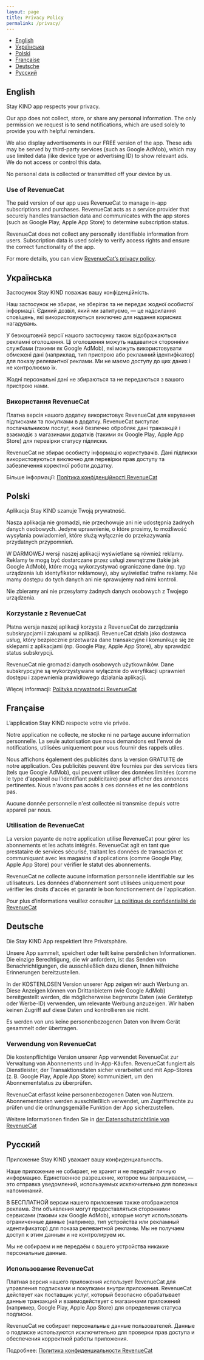 ```yaml
---
layout: page
title: Privacy Policy
permalink: /privacy/
---
```


- [English](#english)
- [Українська](#українська)
- [Polski](#polski)
- [Française](#française)
- [Deutsche](#deutsche)
- [Русский](#русский)

## English
Stay KIND app respects your privacy.

Our app does not collect, store, or share any personal information. The only permission we request is to send notifications, which are used solely to provide you with helpful reminders.

We also display advertisements in our FREE version of the app. These ads may be served by third-party services (such as Google AdMob), which may use limited data (like device type or advertising ID) to show relevant ads. We do not access or control this data.

No personal data is collected or transmitted off your device by us.

### Use of RevenueCat

The paid version of our app uses RevenueCat to manage in-app subscriptions and purchases. RevenueCat acts as a service provider that securely handles transaction data and communicates with the app stores (such as Google Play, Apple App Store) to determine subscription status.

RevenueCat does not collect any personally identifiable information from users. Subscription data is used solely to verify access rights and ensure the correct functionality of the app.

For more details, you can view [RevenueCat’s privacy policy](https://www.revenuecat.com/privacy/).

## Українська
Застосунок Stay KIND поважає вашу конфіденційність.

Наш застосунок не збирає, не зберігає та не передає жодної особистої інформації. Єдиний дозвіл, який ми запитуємо, — це надсилання сповіщень, які використовуються виключно для надання корисних нагадувань.

У безкоштовній версії нашого застосунку також відображаються рекламні оголошення. Ці оголошення можуть надаватися сторонніми службами (такими як Google AdMob), які можуть використовувати обмежені дані (наприклад, тип пристрою або рекламний ідентифікатор) для показу релевантної реклами. Ми не маємо доступу до цих даних і не контролюємо їх.

Жодні персональні дані не збираються та не передаються з вашого пристрою нами.

### Використання RevenueCat

Платна версія нашого додатку використовує RevenueCat для керування підписками та покупками в додатку. RevenueCat виступає постачальником послуг, який безпечно обробляє дані транзакцій і взаємодіє з магазинами додатків (такими як Google Play, Apple App Store) для перевірки статусу підписки.

RevenueCat не збирає особисту інформацію користувачів. Дані підписки використовуються виключно для перевірки прав доступу та забезпечення коректної роботи додатку.

Більше інформації: [Політика конфіденційності RevenueCat](https://www.revenuecat.com/privacy/)

## Polski
Aplikacja Stay KIND szanuje Twoją prywatność.

Nasza aplikacja nie gromadzi, nie przechowuje ani nie udostępnia żadnych danych osobowych. Jedyne uprawnienie, o które prosimy, to możliwość wysyłania powiadomień, które służą wyłącznie do przekazywania przydatnych przypomnień.

W DARMOWEJ wersji naszej aplikacji wyświetlane są również reklamy. Reklamy te mogą być dostarczane przez usługi zewnętrzne (takie jak Google AdMob), które mogą wykorzystywać ograniczone dane (np. typ urządzenia lub identyfikator reklamowy), aby wyświetlać trafne reklamy. Nie mamy dostępu do tych danych ani nie sprawujemy nad nimi kontroli.

Nie zbieramy ani nie przesyłamy żadnych danych osobowych z Twojego urządzenia.

### Korzystanie z RevenueCat

Płatna wersja naszej aplikacji korzysta z RevenueCat do zarządzania subskrypcjami i zakupami w aplikacji. RevenueCat działa jako dostawca usług, który bezpiecznie przetwarza dane transakcyjne i komunikuje się ze sklepami z aplikacjami (np. Google Play, Apple App Store), aby sprawdzić status subskrypcji.

RevenueCat nie gromadzi danych osobowych użytkowników. Dane subskrypcyjne są wykorzystywane wyłącznie do weryfikacji uprawnień dostępu i zapewnienia prawidłowego działania aplikacji.

Więcej informacji: [Polityka prywatności RevenueCat](https://www.revenuecat.com/privacy/)

## Française
L’application Stay KIND respecte votre vie privée.

Notre application ne collecte, ne stocke ni ne partage aucune information personnelle. La seule autorisation que nous demandons est l'envoi de notifications, utilisées uniquement pour vous fournir des rappels utiles.

Nous affichons également des publicités dans la version GRATUITE de notre application. Ces publicités peuvent être fournies par des services tiers (tels que Google AdMob), qui peuvent utiliser des données limitées (comme le type d'appareil ou l'identifiant publicitaire) pour afficher des annonces pertinentes. Nous n'avons pas accès à ces données et ne les contrôlons pas.

Aucune donnée personnelle n'est collectée ni transmise depuis votre appareil par nous.

### Utilisation de RevenueCat

La version payante de notre application utilise RevenueCat pour gérer les abonnements et les achats intégrés. RevenueCat agit en tant que prestataire de services sécurisé, traitant les données de transaction et communiquant avec les magasins d'applications (comme Google Play, Apple App Store) pour vérifier le statut des abonnements.

RevenueCat ne collecte aucune information personnelle identifiable sur les utilisateurs. Les données d'abonnement sont utilisées uniquement pour vérifier les droits d'accès et garantir le bon fonctionnement de l'application.

Pour plus d’informations veuillez consulter [La politique de confidentialité de RevenueCat](https://www.revenuecat.com/privacy/)

## Deutsche
Die Stay KIND App respektiert Ihre Privatsphäre.

Unsere App sammelt, speichert oder teilt keine persönlichen Informationen. Die einzige Berechtigung, die wir anfordern, ist das Senden von Benachrichtigungen, die ausschließlich dazu dienen, Ihnen hilfreiche Erinnerungen bereitzustellen.

In der KOSTENLOSEN Version unserer App zeigen wir auch Werbung an. Diese Anzeigen können von Drittanbietern (wie Google AdMob) bereitgestellt werden, die möglicherweise begrenzte Daten (wie Gerätetyp oder Werbe-ID) verwenden, um relevante Werbung anzuzeigen. Wir haben keinen Zugriff auf diese Daten und kontrollieren sie nicht.

Es werden von uns keine personenbezogenen Daten von Ihrem Gerät gesammelt oder übertragen.

### Verwendung von RevenueCat

Die kostenpflichtige Version unserer App verwendet RevenueCat zur Verwaltung von Abonnements und In-App-Käufen. RevenueCat fungiert als Dienstleister, der Transaktionsdaten sicher verarbeitet und mit App-Stores (z. B. Google Play, Apple App Store) kommuniziert, um den Abonnementstatus zu überprüfen.

RevenueCat erfasst keine personenbezogenen Daten von Nutzern. Abonnementdaten werden ausschließlich verwendet, um Zugriffsrechte zu prüfen und die ordnungsgemäße Funktion der App sicherzustellen.

Weitere Informationen finden Sie in [der Datenschutzrichtlinie von RevenueCat](https://www.revenuecat.com/privacy/)

## Русский
Приложение Stay KIND уважает вашу конфиденциальность.

Наше приложение не собирает, не хранит и не передаёт личную информацию. Единственное разрешение, которое мы запрашиваем, — это отправка уведомлений, используемых исключительно для полезных напоминаний.

В БЕСПЛАТНОЙ версии нашего приложения также отображается реклама. Эти объявления могут предоставляться сторонними сервисами (такими как Google AdMob), которые могут использовать ограниченные данные (например, тип устройства или рекламный идентификатор) для показа релевантной рекламы. Мы не получаем доступ к этим данным и не контролируем их.

Мы не собираем и не передаём с вашего устройства никакие персональные данные.

### Использование RevenueCat

Платная версия нашего приложения использует RevenueCat для управления подписками и покупками внутри приложения. RevenueCat действует как поставщик услуг, который безопасно обрабатывает данные транзакций и взаимодействует с магазинами приложений (например, Google Play, Apple App Store) для определения статуса подписки.

RevenueCat не собирает персональные данные пользователей. Данные о подписке используются исключительно для проверки прав доступа и обеспечения корректной работы приложения.

Подробнее: [Политика конфиденциальности RevenueCat](https://www.revenuecat.com/privacy/)
